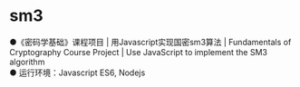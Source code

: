 # sm3
●《密码学基础》课程项目 | 用Javascript实现国密sm3算法 | Fundamentals of Cryptography Course Project | Use JavaScript to implement the SM3 algorithm  
● 运行环境：Javascript ES6, Nodejs
